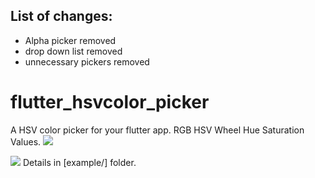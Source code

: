 ## List of changes:
- Alpha picker removed
- drop down list removed
- unnecessary pickers removed


# flutter_hsvcolor_picker

A HSV color picker for your flutter app.
RGB HSV Wheel Hue Saturation Values.
![](https://github.com/fluttercandies/flutter_hsvcolor_picker/blob/master/screenshot/phone.png)


![](https://github.com/fluttercandies/flutter_hsvcolor_picker/blob/master/screenshot/design.png)
Details in [example/] folder.
 